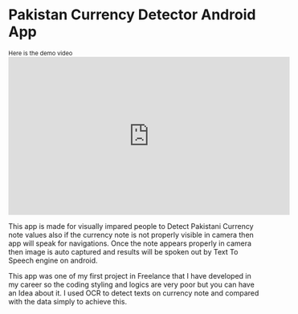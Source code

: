  <h1>Pakistan Currency Detector Android App </h1>
    <small>Here is the demo video</small>
    <br>
    <iframe width="560" height="315" src="https://www.youtube.com/embed/wUEmbWUSEqY" title="YouTube video player" frameborder="0" allow="accelerometer; autoplay; clipboard-write; encrypted-media; gyroscope; picture-in-picture; web-share" allowfullscreen></iframe>
    <p>This app is made for visually impared people to Detect Pakistani Currency note values also if the currency note is not
        properly visible in camera then app will speak for navigations. Once the note appears properly in 
        camera then image is auto captured and results will be spoken out by Text To Speech engine on
         android.
    </p>
    <p>This app was one of my first project in Freelance that I have developed in my career so the coding styling
        and logics are very poor but you can have an Idea about it. 
        I used OCR to detect texts on currency note and compared with the data simply to achieve this.
    </p>
    